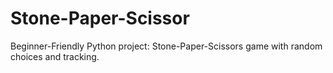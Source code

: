 # Stone-Paper-Scissor
Beginner-Friendly Python project: Stone-Paper-Scissors game with random choices and tracking.
